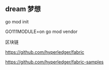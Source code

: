 
## dream 梦想

go mod init

GO111MODULE=on go mod vendor

区块链

https://github.com/hyperledger/fabric

https://github.com/hyperledger/fabric-samples